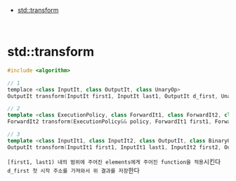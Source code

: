 - [std::transform](#stdtransform)

<br>

# std::transform
```cpp
#include <algorithm>

// 1
templace <class InputIt, class OutputIt, class UnaryOp>
OutputIt transform(InputIt first1, InputIt last1, OutputIt d_first, UnaryOp unary_op);

// 2
template <class ExecutionPolicy, class ForwardIt1, class ForwardIt2, class UnaryOp>
ForwardIt2 transform(ExecutionPolicy&& policy, ForwardIt1 first1, ForwardIt1 last1, ForwardIt2 d_first, UnaryOp unary_op);

// 3
template <class InputIt1, class InputIt2, class OutputIt, class BinaryOp>
OutputIt transform(InputIt1 first1, InputIt1 last1, InputIt2 first2, OutputIt d_first, BinaryOp binary_op);
```
`[first1, last1) 내의 범위에 주어진 elements에게 주어진 function을 적용`시킨다<br>
`d_first 첫 시작 주소를 가져와서 위 결과를 저장`한다<br>